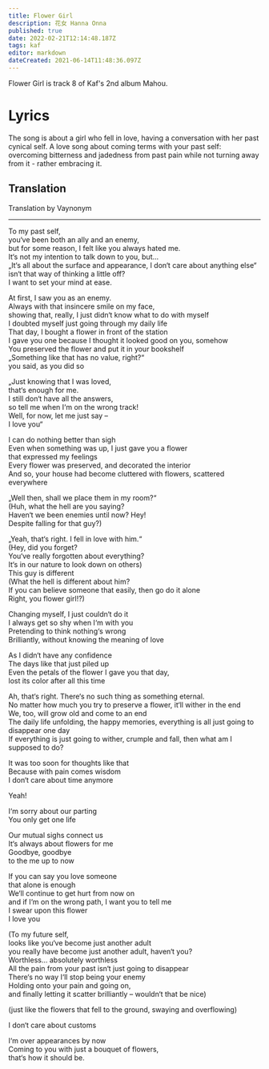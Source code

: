 ```yaml
---
title: Flower Girl
description: 花女 Hanna Onna
published: true
date: 2022-02-21T12:14:48.187Z
tags: kaf
editor: markdown
dateCreated: 2021-06-14T11:48:36.097Z
---
```


Flower Girl is track 8 of Kaf's 2nd album Mahou.

# Lyrics

The song is about a girl who fell in love, having a conversation with her past cynical self. A love song about coming terms with your past self: overcoming bitterness and jadedness from past pain while not turning away from it - rather embracing it.

## Translation

Translation by Vaynonym

---

To my past self,  
you‘ve been both an ally and an enemy,  
but for some reason, I felt like you always hated me.  
It‘s not my intention to talk down to you, but...  
„It‘s all about the surface and appearance, I don‘t care about anything else“  
isn‘t that way of thinking a little off?  
I want to set your mind at ease.

At first, I saw you as an enemy.  
Always with that insincere smile on my face,  
showing that, really, I just didn‘t know what to do with myself  
I doubted myself just going through my daily life  
That day, I bought a flower in front of the station  
I gave you one because I thought it looked good on you, somehow  
You preserved the flower and put it in your bookshelf  
„Something like that has no value, right?“  
you said, as you did so

„Just knowing that I was loved,  
that‘s enough for me.  
I still don‘t have all the answers,  
so tell me when I‘m on the wrong track!  
Well, for now, let me just say –  
I love you“

I can do nothing better than sigh  
Even when something was up, I just gave you a flower  
that expressed my feelings  
Every flower was preserved, and decorated the interior  
And so, your house had become cluttered with flowers, scattered everywhere

„Well then, shall we place them in my room?“  
(Huh, what the hell are you saying?  
Haven‘t we been enemies until now? Hey!  
Despite falling for that guy?)

„Yeah, that‘s right. I fell in love with him.“  
(Hey, did you forget?  
You‘ve really forgotten about everything?  
It‘s in our nature to look down on others)  
This guy is different  
(What the hell is different about him?  
If you can believe someone that easily, then go do it alone  
Right, you flower girl!?)

Changing myself, I just couldn‘t do it  
I always get so shy when I‘m with you  
Pretending to think nothing‘s wrong  
Brilliantly, without knowing the meaning of love

As I didn‘t have any confidence  
The days like that just piled up  
Even the petals of the flower I gave you that day,  
lost its color after all this time

Ah, that‘s right. There‘s no such thing as something eternal.  
No matter how much you try to preserve a flower, it‘ll wither in the end  
We, too, will grow old and come to an end  
The daily life unfolding, the happy memories, everything is all just going to disappear one day  
If everything is just going to wither, crumple and fall, then what am I supposed to do?

It was too soon for thoughts like that  
Because with pain comes wisdom  
I don‘t care about time anymore

Yeah!

I‘m sorry about our parting  
You only get one life

Our mutual sighs connect us  
It‘s always about flowers for me  
Goodbye, goodbye  
to the me up to now

If you can say you love someone  
that alone is enough  
We‘ll continue to get hurt from now on  
and if I‘m on the wrong path, I want you to tell me  
I swear upon this flower  
I love you

(To my future self,  
looks like you‘ve become just another adult  
you really have become just another adult, haven‘t you?  
Worthless… absolutely worthless  
All the pain from your past isn‘t just going to disappear  
There‘s no way I‘ll stop being your enemy  
Holding onto your pain and going on,  
and finally letting it scatter brilliantly – wouldn‘t that be nice)

(just like the flowers that fell to the ground, swaying and overflowing)

I don‘t care about customs

I‘m over appearances by now  
Coming to you with just a bouquet of flowers,  
that‘s how it should be.